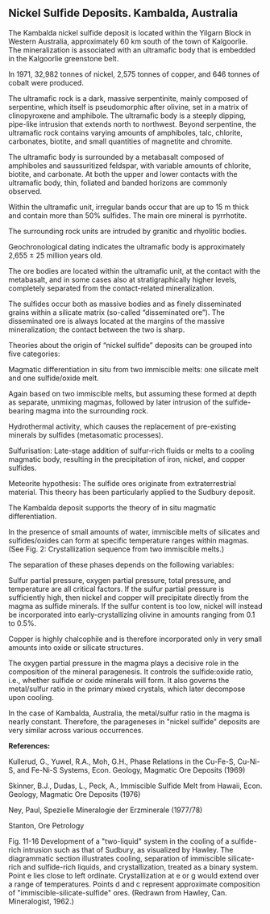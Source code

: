 ## Nickel Sulfide Deposits. Kambalda, Australia

The Kambalda nickel sulfide deposit is located within the Yilgarn Block in Western Australia, approximately 60 km south of the town of Kalgoorlie.
The mineralization is associated with an ultramafic body that is embedded in the Kalgoorlie greenstone belt.

In 1971, 32,982 tonnes of nickel, 2,575 tonnes of copper, and 646 tonnes of cobalt were produced.

The ultramafic rock is a dark, massive serpentinite, mainly composed of serpentine, which itself is pseudomorphic after olivine, set in a matrix of clinopyroxene and amphibole.
The ultramafic body is a steeply dipping, pipe-like intrusion that extends north to northwest.
Beyond serpentine, the ultramafic rock contains varying amounts of amphiboles, talc, chlorite, carbonates, biotite, and small quantities of magnetite and chromite.

The ultramafic body is surrounded by a metabasalt composed of amphiboles and saussuritized feldspar, with variable amounts of chlorite, biotite, and carbonate.
At both the upper and lower contacts with the ultramafic body, thin, foliated and banded horizons are commonly observed.

Within the ultramafic unit, irregular bands occur that are up to 15 m thick and contain more than 50% sulfides.
The main ore mineral is pyrrhotite.

The surrounding rock units are intruded by granitic and rhyolitic bodies.

Geochronological dating indicates the ultramafic body is approximately 2,655 ± 25 million years old.

The ore bodies are located within the ultramafic unit, at the contact with the metabasalt, and in some cases also at stratigraphically higher levels, completely separated from the contact-related mineralization.

The sulfides occur both as massive bodies and as finely disseminated grains within a silicate matrix (so-called “disseminated ore”). The disseminated ore is always located at the margins of the massive mineralization; the contact between the two is sharp.

Theories about the origin of “nickel sulfide” deposits can be grouped into five categories:

Magmatic differentiation in situ from two immiscible melts: one silicate melt and one sulfide/oxide melt.

Again based on two immiscible melts, but assuming these formed at depth as separate, unmixing magmas, followed by later intrusion of the sulfide-bearing magma into the surrounding rock.

Hydrothermal activity, which causes the replacement of pre-existing minerals by sulfides (metasomatic processes).

Sulfurisation: Late-stage addition of sulfur-rich fluids or melts to a cooling magmatic body, resulting in the precipitation of iron, nickel, and copper sulfides.

Meteorite hypothesis: The sulfide ores originate from extraterrestrial material. This theory has been particularly applied to the Sudbury deposit.

The Kambalda deposit supports the theory of in situ magmatic differentiation.

In the presence of small amounts of water, immiscible melts of silicates and sulfides/oxides can form at specific temperature ranges within magmas. (See Fig. 2: Crystallization sequence from two immiscible melts.) 

The separation of these phases depends on the following variables:

Sulfur partial pressure, oxygen partial pressure, total pressure, and temperature are all critical factors. If the sulfur partial pressure is sufficiently high, then nickel and copper will precipitate directly from the magma as sulfide minerals. If the sulfur content is too low, nickel will instead be incorporated into early-crystallizing olivine in amounts ranging from 0.1 to 0.5%.

Copper is highly chalcophile and is therefore incorporated only in very small amounts into oxide or silicate structures.

The oxygen partial pressure in the magma plays a decisive role in the composition of the mineral paragenesis. It controls the sulfide:oxide ratio, i.e., whether sulfide or oxide minerals will form. It also governs the metal/sulfur ratio in the primary mixed crystals, which later decompose upon cooling.

In the case of Kambalda, Australia, the metal/sulfur ratio in the magma is nearly constant. Therefore, the parageneses in "nickel sulfide" deposits are very similar across various occurrences.

**References:**

Kullerud, G., Yuwel, R.A., Moh, G.H., Phase Relations in the Cu-Fe-S, Cu-Ni-S, and Fe-Ni-S Systems, Econ. Geology, Magmatic Ore Deposits (1969)

Skinner, B.J., Dudas, L., Peck, A., Immiscible Sulfide Melt from Hawaii, Econ. Geology, Magmatic Ore Deposits (1976)

Ney, Paul, Spezielle Mineralogie der Erzminerale (1977/78)

Stanton, Ore Petrology


Fig. 11-16 Development of a "two-liquid" system in the cooling of a sulfide-rich intrusion such as that of Sudbury, as visualized by Hawley. The diagrammatic section illustrates cooling, separation of immiscible silicate-rich and sulfide-rich liquids, and crystallization, treated as a binary system. Point e lies close to left ordinate. Crystallization at e or g would extend over a range of temperatures. Points d and c represent approximate composition of "immiscible-silicate-sulfide" ores. (Redrawn from Hawley, Can. Mineralogist, 1962.)
